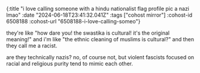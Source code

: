 {:title "i love calling someone with a hindu nationalist flag profile pic a nazi lmao"
 :date "2024-06-18T23:41:32.041Z"
 :tags ["cohost mirror"]
 :cohost-id 6508188
 :cohost-url "6508188-i-love-calling-someo"}

they're like "how dare you! the swastika is cultural! it's the original meaning!" and i'm like "the ethnic cleaning of muslims is cultural?" and then they call me a racist.

are they technically nazis? no, of course not, but violent fascists focused on racial and religious purity tend to mimic each other.